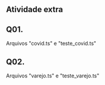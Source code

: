<h2>Atividade extra</h2>

## Q01.
<p>Arquivos "covid.ts" e "teste_covid.ts"</p>

## Q02.
<p>Arquivos "varejo.ts" e "teste_varejo.ts"</p>
